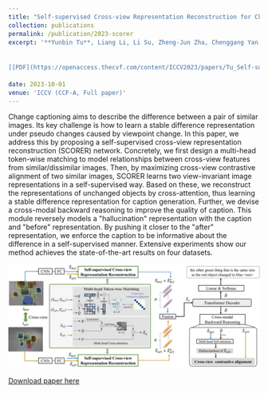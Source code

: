 ```yaml
---
title: "Self-supervised Cross-view Representation Reconstruction for Change Captioning"
collection: publications
permalink: /publication/2023-scorer
excerpt: '**Yunbin Tu**, Liang Li, Li Su, Zheng-Jun Zha, Chenggang Yan, Qingming Huang.


[[PDF](https://openaccess.thecvf.com/content/ICCV2023/papers/Tu_Self-supervised_Cross-view_Representation_Reconstruction_for_Change_Captioning_ICCV_2023_paper.pdf) [Code](https://github.com/tuyunbin/SCORER) [Poster](https://drive.google.com/file/d/1_KLaOTl-o-fevQbT8zwAEAVlKPoufM_Z/view?usp=drive_link) [Supp.](https://openaccess.thecvf.com/content/ICCV2023/supplemental/Tu_Self-supervised_Cross-view_Representation_ICCV_2023_supplemental.pdf)]'

date: 2023-10-01
venue: 'ICCV (CCF-A, Full paper)'
---
```


Change captioning aims to describe the difference between a pair of similar images. Its key challenge is how to learn a stable difference representation under pseudo changes caused by viewpoint change. In this paper, we address this by proposing a self-supervised cross-view representation reconstruction (SCORER) network. Concretely, we first design a multi-head token-wise matching to model relationships between cross-view features from similar/dissimilar images. Then, by maximizing cross-view contrastive alignment of two similar images, SCORER learns two view-invariant image representations in a self-supervised way. Based on these, we reconstruct the representations of unchanged objects by cross-attention, thus learning a stable difference representation for caption generation. Further, we devise a cross-modal backward reasoning to improve the quality of caption. This module reversely models a "hallucination" representation with the caption and "before" representation. By pushing it closer  to the "after" representation, we enforce the caption to be informative about the difference  in a self-supervised manner.  Extensive experiments show our method achieves the state-of-the-art  results on four datasets. 

![](https://github.com/tuyunbin/tuyunbin.github.io/blob/master/images/scorer_framework.png)

[Download paper here](https://openaccess.thecvf.com/content/ICCV2023/papers/Tu_Self-supervised_Cross-view_Representation_Reconstruction_for_Change_Captioning_ICCV_2023_paper.pdf)
